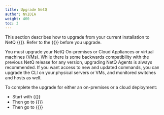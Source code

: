 ```yaml
---
title: Upgrade NetQ
author: NVIDIA
weight: 400
toc: 3
---
```

This section describes how to upgrade from your current installation to NetQ {{<version>}}. Refer to the {{<link title="NVIDIA NetQ 4.6 Release Notes" text="release notes">}} before you upgrade.

You must upgrade your NetQ On-premises or Cloud Appliances or virtual machines (VMs). While there is some backwards compatibility with the previous NetQ release for any version, upgrading NetQ Agents is always recommended. If you want access to new and updated commands, you can upgrade the CLI on your physical servers or VMs, and monitored switches and hosts as well.

To complete the upgrade for either an on-premises or a cloud deployment:

- Start with {{<link title="Upgrade NetQ Virtual Machines">}}
- Then go to {{<link title="Upgrade NetQ Agents">}}
- Then go to {{<link title="Upgrade NetQ CLI">}}
